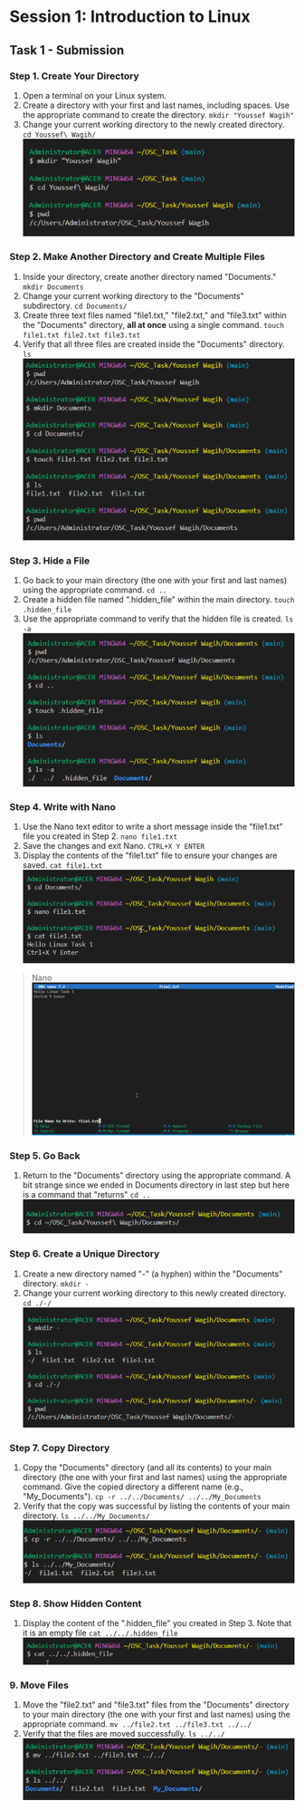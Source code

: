 # Session 1: Introduction to Linux

## Task 1 - Submission

### Step 1. Create Your Directory

1. Open a terminal on your Linux system.
2. Create a directory with your first and last names, including spaces. Use the appropriate command to create the directory. ``` mkdir "Youssef Wagih" ```
3. Change your current working directory to the newly created directory. ``` cd Youssef\ Wagih/ ```
![Step 1 image](Session1_Step1.png)

### Step 2. Make Another Directory and Create Multiple Files

1. Inside your directory, create another directory named "Documents." ``` mkdir Documents ```
2. Change your current working directory to the "Documents" subdirectory. ``` cd Documents/ ```
3. Create three text files named "file1.txt," "file2.txt," and "file3.txt" within the "Documents" directory, **all at once** using a single command. ``` touch file1.txt file2.txt file3.txt ```
4. Verify that all three files are created inside the "Documents" directory. ``` ls ```
 ![Step 2 image](Session1_Step2.png)



### Step 3. Hide a File

1. Go back to your main directory (the one with your first and last names) using the appropriate command. ``` cd .. ```
2. Create a hidden file named ".hidden_file" within the main directory. ``` touch .hidden_file ```
3. Use the appropriate command to verify that the hidden file is created. ``` ls -a ```
![Step 3 image](Session1_Step3.png)

### Step 4. Write with Nano

1. Use the Nano text editor to write a short message inside the "file1.txt" file you created in Step 2. ``` nano file1.txt ```
2. Save the changes and exit Nano. ``` CTRL+X Y ENTER ```
3. Display the contents of the "file1.txt" file to ensure your changes are saved. ``` cat file1.txt ```
   ![Step 4 nano image](Session1_Step4.png)
  >Nano ![Step 4 image](Session1_Step4_nano.png)

### Step 5. Go Back

1. Return to the "Documents" directory using the appropriate command. A bit strange since we ended in Documents directory in last step but here is a command that "returns" ``` cd .. ```
   ![Step 5 image](Session1_Step5.png)

### Step 6. Create a Unique Directory

1. Create a new directory named "-" (a hyphen) within the "Documents" directory. ``` mkdir - ```
2. Change your current working directory to this newly created directory. ``` cd ./-/ ```
 ![Step 6 image](Session1_Step6.png)

### Step 7. Copy Directory

1. Copy the "Documents" directory (and all its contents) to your main directory (the one with your first and last names) using the appropriate command. Give the copied directory a different name (e.g., "My_Documents"). ``` cp -r ../../Documents/ ../../My_Documents ```
2. Verify that the copy was successful by listing the contents of your main directory. ``` ls ../../My_Documents/ ```
 ![Step 7 image](Session1_Step7.png)

### Step 8. Show Hidden Content

1. Display the content of the ".hidden_file" you created in Step 3. Note that it is an empty file  ``` cat ../../.hidden_file ```
   ![Step 8 image](Session1_Step8.png)

### 9. Move Files

1. Move the "file2.txt" and "file3.txt" files from the "Documents" directory to your main directory (the one with your first and last names) using the appropriate command. ``` mv ../file2.txt ../file3.txt ../../ ```
2. Verify that the files are moved successfully. ``` ls ../../ ```
     ![Step 9 image](Session1_Step9.png)



